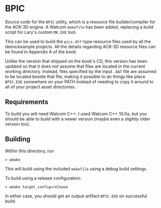# BPIC

Source code for the `BPIC` utility, which is a resource file builder/compiler for the ACK-3D
engine. A Watcom `makefile` has been added, replacing a build script for Lary's custom `MK.EXE` 
tool.

This can be used to build the `pics.dtf`-type resource files used by all the demo/example projects.
All the details regarding ACK-3D resource files can be found in Appendix A of the book.

Unlike the version that shipped on the book's CD, this version has been updated so that it does
not assume that files are located in the current working directory. Instead, files specified by
the input `.DAT` file are assumed to be located beside that file, making it possible to do things
like place `BPIC.EXE` somewhere on your PATH instead of needing to copy it around to all of your
project asset directories.

## Requirements

To build you will need Watcom C++. I used Watcom C++ 10.0a, but you should be able to build with 
a newer version (maybe even a _slightly_ older version too).

## Building

Within this directory, run

```
> wmake
```

This will build using the included `makefile` using a debug build settings.

To build using a release configuration:

```
> wmake target_config=release
```

In either case, you should get an output artifact `BPIC.EXE` on successful build.
